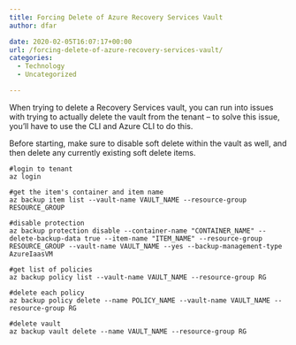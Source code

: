 ```yaml
---
title: Forcing Delete of Azure Recovery Services Vault
author: dfar

date: 2020-02-05T16:07:17+00:00
url: /forcing-delete-of-azure-recovery-services-vault/
categories:
  - Technology
  - Uncategorized

---
```

When trying to delete a Recovery Services vault, you can run into issues with trying to actually delete the vault from the tenant &#8211; to solve this issue, you&#8217;ll have to use the CLI and Azure CLI to do this.

Before starting, make sure to disable soft delete within the vault as well, and then delete any currently existing soft delete items.

<pre class="wp-block-code"><code>#login to tenant
az login

#get the item's container and item name
az backup item list --vault-name VAULT_NAME --resource-group RESOURCE_GROUP

#disable protection
az backup protection disable --container-name "CONTAINER_NAME" --delete-backup-data true --item-name "ITEM_NAME" --resource-group RESOURCE_GROUP --vault-name VAULT_NAME --yes --backup-management-type AzureIaasVM

#get list of policies
az backup policy list --vault-name VAULT_NAME --resource-group RG

#delete each policy
az backup policy delete --name POLICY_NAME --vault-name VAULT_NAME --resource-group RG

#delete vault
az backup vault delete --name VAULT_NAME --resource-group RG</code></pre>